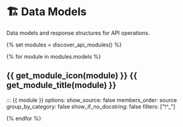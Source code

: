 # 🏗️ Data Models

Data models and response structures for API operations.

{% set modules = discover_api_modules() %}

{% for module in modules.models %}

## {{ get_module_icon(module) }} {{ get_module_title(module) }}

::: {{ module }}
    options:
      show_source: false
      members_order: source
      group_by_category: false
      show_if_no_docstring: false
      filters: ["!^_"]

{% endfor %}
